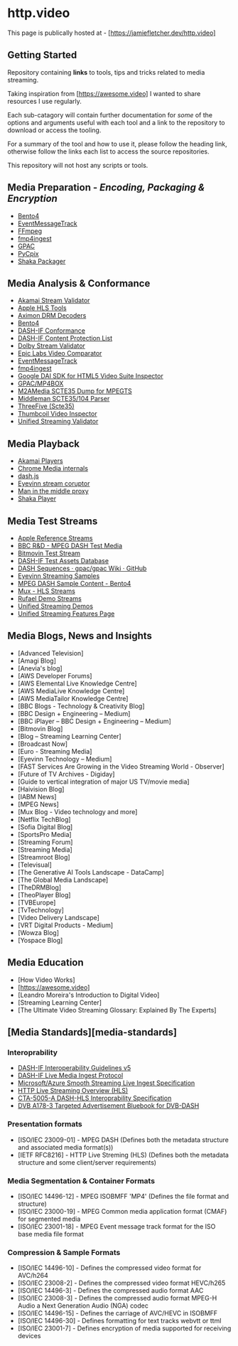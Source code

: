 # http.video

This page is publically hosted at - [https://jamiefletcher.dev/http.video]

## Getting Started
Repository containing **links** to tools, tips and tricks related to media streaming. 

Taking inspiration from [https://awesome.video] I wanted to share resources I use regularly. 

Each sub-catagory will contain further documentation for *some* of the options and arguments useful with each tool and a link to the repository to download or access the tooling. 

For a summary of the tool and how to use it, please follow the heading link, otherwise follow the links each list to access the source repositories. 

This repository will not host any scripts or tools.


<!-- ## [Media Preparation - *Encoding, Packaging & Encryption*][media-preparation]-->
## Media Preparation - *Encoding, Packaging & Encryption*
- [Bento4]({{bento4}})
- [EventMessageTrack]({{eventmessagetrack}})
- [FFmpeg]({{ffmpeg}})
- [fmp4ingest]({{fmp4ingest}})
- [GPAC]({{gpac}})
- [PyCpix]({{pycpix}})
- [Shaka Packager]({{shaka_packager}})

<!-- ## [Media Analysis & Conformance][media-analysis-and-conformance] -->
## Media Analysis & Conformance
<!-- ## Media Analysis & Conformance -->
- [Akamai Stream Validator]({{akamai_stream_validator}})
- [Apple HLS Tools]({{apple_hls_tools}})
- [Aximon DRM Decoders]({{aximon_drm_decoders}})
- [Bento4]({{bento4}})
- [DASH-IF Conformance]({{dashif_conformance}})
- [DASH-IF Content Protection List]({{dashif_content_protection_list}})
- [Dolby Stream Validator]({{dolby_stream_validator}})
- [Epic Labs Video Comparator]({{epic_labs_video_comparator}})
- [EventMessageTrack]({{eventmessagetrack}})
- [fmp4ingest]({{fmp4ingest}})
- [Google DAI SDK for HTML5 Video Suite Inspector]({{google_dai_sdk_for_html5_video_suite_inspector}})
- [GPAC/MP4BOX]({{gpac_mp4box}})
- [M2AMedia SCTE35 Dump for MPEGTS]({{m2amedia_scte35_dump_for_mpegts}})
- [Middleman SCTE35/104 Parser]({{middleman_scte35_104_parser}})
- [ThreeFive (Scte35)]({{threefive_scte35}})
- [Thumbcoil Video Inspector]({{thumbcoil_video_inspector}})
- [Unified Streaming Validator]({{unified_streaming_validator}})


<!-- ## [Media Playback][media-playback]-->
## Media Playback
- [Akamai Players]({{akamai_players}})
- [Chrome Media internals]({{chrome_media_internals}})
- [dash.js]({{dash_js}})
- [Eyevinn stream coruptor]({{eyevinn_stream_coruptor}})
- [Man in the middle proxy]({{man_in_the_middle_proxy}})
- [Shaka Player]({{shaka_player}})

## Media Test Streams
- [Apple Reference Streams]({{apple_reference_streams}})
- [BBC R&D - MPEG DASH Test Media]({{bbc_r_d_mpeg_dash_test_media}})
- [Bitmovin Test Stream]({{bitmovin_test_stream}})
- [DASH-IF Test Assets Database]({{dash_if_test_assets_database}})
- [DASH Sequences · gpac/gpac Wiki · GitHub]({{dash_sequences_gpac_wiki}})
- [Eyevinn Streaming Samples]({{eyevinn_streaming_samples}})
- [MPEG DASH Sample Content - Bento4]({{mpeg_dash_sample_content_bento4}})
- [Mux - HLS Streams]({{mux_hls_streams}})
- [Rufael Demo Streams]({{rufael_demo_streams}})
- [Unified Streaming Demos]({{unified_streaming_demos}})
- [Unified Streaming Features Page]({{unified_streaming_features_page}})
  

## Media Blogs, News and Insights
- [Advanced Television]
- [Amagi Blog]
- [Anevia's blog]
- [AWS Developer Forums]
- [AWS Elemental Live Knowledge Centre]
- [AWS MediaLive Knowledge Centre]
- [AWS MediaTailor Knowledge Centre]
- [BBC Blogs - Technology & Creativity Blog]
- [BBC Design + Engineering – Medium]
- [BBC iPlayer – BBC Design + Engineering – Medium]
- [Bitmovin Blog]
- [Blog – Streaming Learning Center]
- [Broadcast Now]
- [Euro - Streaming Media]
- [Eyevinn Technology – Medium]
- [FAST Services Are Growing in the Video Streaming World - Observer]
- [Future of TV Archives - Digiday]
- [Guide to vertical integration of major US TV/movie media]
- [Haivision Blog]
- [IABM News]
- [MPEG	News]
- [Mux Blog - Video technology and more]
- [Netflix TechBlog]
- [Sofia Digital Blog]
- [SportsPro Media]
- [Streaming Forum]
- [Streaming Media]
- [Streamroot Blog]
- [Televisual]
- [The Generative AI Tools Landscape - DataCamp]
- [The Global Media Landscape]
- [TheDRMBlog]
- [TheoPlayer Blog]
- [TVBEurope]
- [TvTechnology]
- [Video Delivery Landscape]
- [VRT Digital Products  - Medium]
- [Wowza Blog]
- [Yospace Blog]



## Media Education
- [How Video Works]
- [https://awesome.video]
- [Leandro Moreira's Introduction to Digital Video]
- [Streaming Learning Center]
- [The Ultimate Video Streaming Glossary: Explained By The Experts]


## [Media Standards][media-standards]
### Interoprability 
- [DASH-IF Interoperability Guidelines v5]({{dash_if_interoperability_guidelines_v5}})
- [DASH-IF Live Media Ingest Protocol]({{dash_if_live_media_ingest_protocol}})
- [Microsoft/Azure Smooth Streaming Live Ingest Specification]({{microsoft_azure_smooth_streaming_live_ingest_specification}})
- [HTTP Live Streaming Overview (HLS)]({{http_live_streaming_overview_hls}})
- [CTA-5005-A DASH-HLS Interoprability Specification]({{cta_5005_a_dash_hls_interoprability_specification}})
- [DVB A178-3 Targeted Advertisement Bluebook for DVB-DASH]({{dvb_a178_3_targeted_advertisement_bluebook_for_dvb_dash}})
  
### Presentation formats
- [ISO/IEC 23009-01] - MPEG DASH (Defines both the metadata structure and associated media format(s))
- [IETF RFC8216] - HTTP Live Streming (HLS) (Defines both the metadata structure
  and some client/server requirements)

### Media Segmentation & Container Formats
- [ISO/IEC 14496-12] - MPEG ISOBMFF 'MP4' (Defines the file format and structure)
- [ISO/IEC 23000-19] - MPEG Common media application format (CMAF) for segmented media
- [ISO/IEC 23001-18] - MPEG Event message track format for the ISO base media file format

### Compression & Sample Formats
- [ISO/IEC 14496-10] - Defines the compressed video format for AVC/h264 
- [ISO/IEC 23008-2] - Defines the compressed video format HEVC/h265 
- [ISO/IEC 14496-3] - Defines the compressed audio format AAC 
- [ISO/IEC 23008-3] - Defines the compressed audio format MPEG-H Audio a Next Generation Audio (NGA) codec
- [ISO/IEC 14496-15] - Defines the carriage of AVC/HEVC in ISOBMFF 
- [ISO/IEC 14496-30] - Defines formatting for text tracks webvtt or ttml
- [ISO/IEC 23001-7] - Defines encryption of media supported for receiving devices


[https://jamiefletcher.dev/http.video]:https://jamiefletcher.dev/http.video 